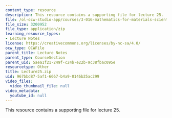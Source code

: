 ```yaml
---
content_type: resource
description: This resource contains a supporting file for lecture 25.
file: /ol-ocw-studio-app/courses/3-016-mathematics-for-materials-scientists-and-engineers-fall-2005/967bbd875af16667b4a90146b25ac299_Lecture25.zip
file_size: 3200952
file_type: application/zip
learning_resource_types:
- Lecture Notes
license: https://creativecommons.org/licenses/by-nc-sa/4.0/
ocw_type: OCWFile
parent_title: Lecture Notes
parent_type: CourseSection
parent_uid: 5aea1f21-249f-c24b-e22b-9c38fbac095e
resourcetype: Other
title: Lecture25.zip
uid: 967bbd87-5af1-6667-b4a9-0146b25ac299
video_files:
  video_thumbnail_file: null
video_metadata:
  youtube_id: null
---
```

This resource contains a supporting file for lecture 25.